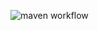 ![maven workflow](https://github.com/mamezou-tech/spring-batch-aws-xray-recorder/actions/workflows/maven.yml/badge.svg)
